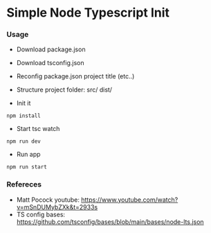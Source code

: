 # Simple Node Typescript Init #

### Usage ###
- Download package.json
- Download tsconfig.json

- Reconfig package.json project title (etc..)

- Structure project folder:
src/
dist/

- Init it
```
npm install
```

- Start tsc watch
```
npm run dev
```

- Run app
```
npm run start
```

### Refereces ###

- Matt Pocock youtube: https://www.youtube.com/watch?v=mSnDUMybZXk&t=2933s
- TS config bases: https://github.com/tsconfig/bases/blob/main/bases/node-lts.json
